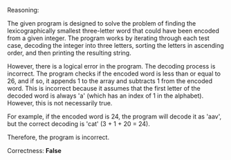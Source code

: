 Reasoning:

The given program is designed to solve the problem of finding the lexicographically smallest three-letter word that could have been encoded from a given integer. The program works by iterating through each test case, decoding the integer into three letters, sorting the letters in ascending order, and then printing the resulting string.

However, there is a logical error in the program. The decoding process is incorrect. The program checks if the encoded word is less than or equal to 26, and if so, it appends 1 to the array and subtracts 1 from the encoded word. This is incorrect because it assumes that the first letter of the decoded word is always 'a' (which has an index of 1 in the alphabet). However, this is not necessarily true.

For example, if the encoded word is 24, the program will decode it as 'aav', but the correct decoding is 'cat' (3 + 1 + 20 = 24).

Therefore, the program is incorrect.

Correctness: **False**